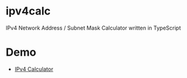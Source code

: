 # ipv4calc
IPv4 Network Address / Subnet Mask Calculator written in TypeScript

# Demo

* [IPv4 Calculator](http://ipv4calc.miko.im/ "IPv4 Calculator")
